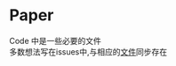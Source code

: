 # Paper
Code 中是一些必要的文件  
多数想法写在issues中,与相应的[文件](https://github.com/Niukun/Paper/blob/master/HD/2017%E5%B9%B4%E5%B7%A5%E4%BD%9C.docx)同步存在
